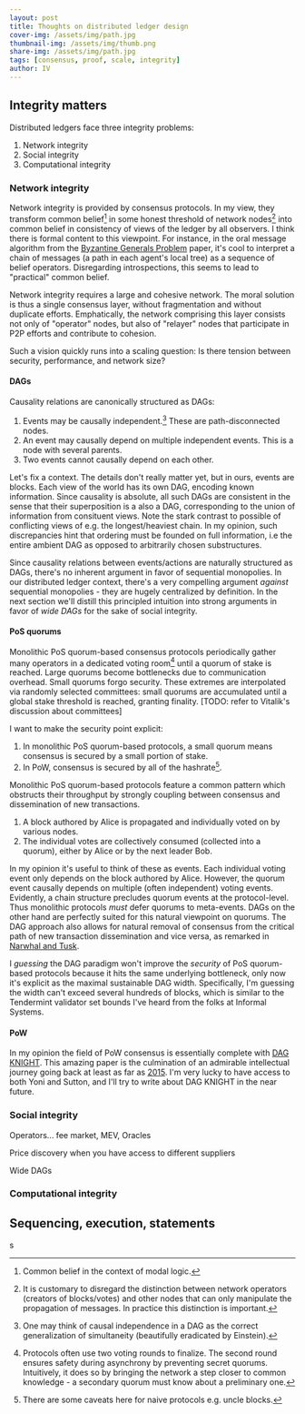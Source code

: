 ```yaml
---
layout: post
title: Thoughts on distributed ledger design
cover-img: /assets/img/path.jpg
thumbnail-img: /assets/img/thumb.png
share-img: /assets/img/path.jpg
tags: [consensus, proof, scale, integrity]
author: IV
---
```


## Integrity matters

Distributed ledgers face three integrity problems:
1. Network integrity
2. Social integrity
3. Computational integrity

### Network integrity

Network integrity is provided by consensus protocols. In my view, they transform common belief[^1] in some honest threshold of network nodes[^2] into common belief in consistency of views of the ledger by all observers. I think there is formal content to this viewpoint. For instance, in the oral message algorithm from the [Byzantine Generals Problem](https://dl.acm.org/doi/10.1145/357172.357176) paper, it's cool to interpret a chain of messages (a path in each agent's local tree) as a sequence of belief operators. Disregarding introspections, this seems to lead to "practical" common belief.

Network integrity requires a large and cohesive network. The moral solution is thus a single consensus layer, without fragmentation and without duplicate efforts. Emphatically, the network comprising this layer consists not only of "operator" nodes, but also of "relayer" nodes that participate in P2P efforts and contribute to cohesion.

Such a vision quickly runs into a scaling question: Is there tension between security, performance, and network size?

#### DAGs

Causality relations are canonically structured as DAGs:
1. Events may be causally independent.[^5] These are path-disconnected nodes.
2. An event may causally depend on multiple independent events. This is a node with several parents.
3. Two events cannot causally depend on each other.

Let's fix a context. The details don't really matter yet, but in ours, events are blocks. Each view of the world has its own DAG, encoding known information. Since causality is absolute, all such DAGs are consistent in the sense that their superposition is a also a DAG, corresponding to the union of information from consituent views.  Note the stark contrast to possible of conflicting views of e.g. the longest/heaviest chain. In my opinion, such discrepancies hint that ordering must be founded on full information, i.e the entire ambient DAG as opposed to arbitrarily chosen substructures.

Since causality relations between events/actions are naturally structured as DAGs, there's no inherent argument in favor of sequential monopolies. In our distributed ledger context, there's a very compelling argument _against_ sequential monopolies - they are hugely centralized by definition. In the next section we'll distill this principled intuition into strong arguments in favor of _wide DAGs_ for the sake of social integrity.

#### PoS quorums

Monolithic PoS quorum-based consensus protocols periodically gather many operators in a dedicated voting room[^3] until a quorum of stake is reached. Large quorums become bottlenecks due to communication overhead. Small quorums forgo security. These extremes are interpolated via randomly selected committees: small quorums are accumulated until a global stake threshold is reached, granting finality. [TODO: refer to Vitalik's discussion about committees]

I want to make the security point explicit:
1. In monolithic PoS quorum-based protocols, a small quorum means consensus is secured by a small portion of stake.
2. In PoW, consensus is secured by all of the hashrate[^4].

Monolithic PoS quorum-based protocols feature a common pattern which obstructs their throughput by strongly coupling between consensus and dissemination of new transactions.
1. A block authored by Alice is propagated and individually voted on by various nodes.
2. The individual votes are collectively consumed (collected into a quorum), either by Alice or by the next leader Bob.

In my opinion it's useful to think of these as events. Each individual voting event only depends on the block authored by Alice. However, the quorum event causally depends on multiple (often independent) voting events. Evidently, a chain structure precludes quorum events at the protocol-level. Thus monolithic protocols _must_ defer quorums to meta-events. DAGs on the other hand are perfectly suited for this natural viewpoint on quorums. The DAG approach also allows for natural removal of consensus from the critical path of new transaction dissemination and vice versa, as remarked in [Narwhal and Tusk](https://arxiv.org/pdf/2105.11827).

I _guessing_ the DAG paradigm won't improve the _security_ of PoS quorum-based protocols because it hits the same underlying bottleneck, only now it's explicit as the maximal sustainable DAG width. Specifically, I'm guessing the width can't exceed several hundreds of blocks, which is similar to the Tendermint validator set bounds I've heard from the folks at Informal Systems.

#### PoW

In my opinion the field of PoW consensus is essentially complete with [DAG KNIGHT](https://eprint.iacr.org/2022/1494.pdf). This amazing paper is the culmination of an admirable intellectual journey going back at least as far as [2015](https://eprint.iacr.org/2013/881.pdf). I'm very lucky to have access to both Yoni and Sutton, and I'll try to write about DAG KNIGHT in the near future.

### Social integrity

Operators... fee market, MEV, Oracles

Price discovery when you have access to different suppliers

Wide DAGs

### Computational integrity

## Sequencing, execution, statements
s

[^1]: Common belief in the context of modal logic.
[^2]: It is customary to disregard the distinction between network operators (creators of blocks/votes) and other nodes that can only manipulate the propagation of messages. In practice this distinction is important.
[^3]: Protocols often use two voting rounds to finalize. The second round ensures safety during asynchrony by preventing secret quorums. Intuitively, it does so by bringing the network a step closer to common knowledge - a secondary quorum must know about a preliminary one.
[^4]: There are some caveats here for naive protocols e.g. uncle blocks.
[^5]: One may think of causal independence in a DAG as the correct generalization of simultaneity (beautifully eradicated by Einstein).
